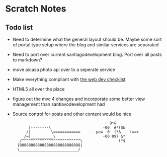 Scratch Notes
=============

## Todo list

* Need to determine what the general layout should be.  Maybe some sort of portal type setup where the blog and similar services are separated

* Need to port over current santiagodevelopment blog.  Port over all posts to markdown?

* move picasa photo api over to a seperate service

* Make everything compliant with [the web dev checklist](http://webdevchecklist.com/)

* HTML5 all over the place

* figure out the mvc 4 changes and incorporate some better view management than santiavodevelopment had

* Source control for posts and other content would be nice


                                                 9*&
             |--------\                       -00  #*($&
            /|         \============    -  pew  0  (*&    (==>
           /=|__________\                     -00 097 &*
         /^^^^^^^^^^^^^^^^^^^^^^^^^^\                (*$
        |888888888888888888888888888|
        \__________________________/
